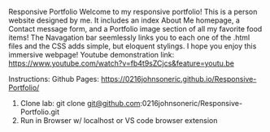 Responsive Portfolio
Welcome to my responsive portfolio! This is a person website designed by me. It includes an index About Me homepage, a Contact message form, and a Portfolio image section of all my favorite food items! The Navagation bar seemlessly links you to each one of the .html files and the CSS adds simple, but eloquent stylings. I hope you enjoy this immersive webpage! Youtube demonstration link: https://www.youtube.com/watch?v=fb4t9sZCjcs&feature=youtu.be
 
Instructions:
Github Pages: https://0216johnsoneric.github.io/Responsive-Portfolio/
1) Clone lab: git clone git@github.com:0216johnsoneric/Responsive-Portfolio.git
2) Run in Browser w/ localhost or VS code browser extension

